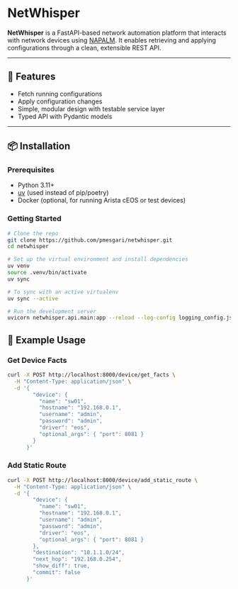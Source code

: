 # NetWhisper

**NetWhisper** is a FastAPI-based network automation platform that interacts with network devices using [NAPALM](https://github.com/napalm-automation/napalm). It enables retrieving and applying configurations through a clean, extensible REST API.

---

## 🚀 Features

- Fetch running configurations
- Apply configuration changes
- Simple, modular design with testable service layer
- Typed API with Pydantic models

---

## 📦 Installation

### Prerequisites

- Python 3.11+
- [uv](https://github.com/astral-sh/uv) (used instead of pip/poetry)
- Docker (optional, for running Arista cEOS or test devices)

### Getting Started

```bash
# Clone the repo
git clone https://github.com/pmesgari/netwhisper.git
cd netwhisper

# Set up the virtual environment and install dependencies
uv venv
source .venv/bin/activate
uv sync

# To sync with an active virtualenv
uv sync --active

# Run the development server
uvicorn netwhisper.api.main:app --reload --log-config logging_config.json
```

## 🧪 Example Usage

### Get Device Facts

``` bash
curl -X POST http://localhost:8000/device/get_facts \
  -H "Content-Type: application/json" \
  -d '{
        "device": {
          "name": "sw01",
          "hostname": "192.168.0.1",
          "username": "admin",
          "password": "admin",
          "driver": "eos",
          "optional_args": { "port": 8081 }
        }
      }'
```

### Add Static Route

```bash
curl -X POST http://localhost:8000/device/add_static_route \
  -H "Content-Type: application/json" \
  -d '{
        "device": {
          "name": "sw01",
          "hostname": "192.168.0.1",
          "username": "admin",
          "password": "admin",
          "driver": "eos",
          "optional_args": { "port": 8081 }
        },
        "destination": "10.1.1.0/24",
        "next_hop": "192.168.0.254",
        "show_diff": true,
        "commit": false
      }'
```